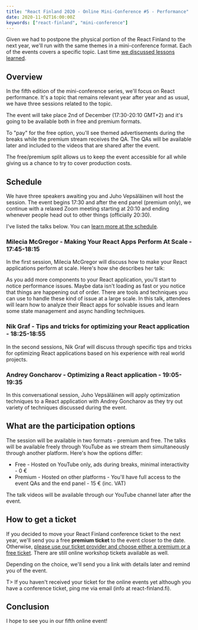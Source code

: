 ```yaml
---
title: "React Finland 2020 - Online Mini-Conference #5 - Performance"
date: 2020-11-02T16:00:00Z
keywords: ["react-finland", "mini-conference"]
---
```


Given we had to postpone the physical portion of the React Finland to the next year, we'll run with the same themes in a mini-conference format. Each of the events covers a specific topic. Last time [we discussed lessons learned](/blog/rf-2020-online-mini-conf-vol-4-recap/).

## Overview

In the fifth edition of the mini-conference series, we'll focus on React performance. It's a topic that remains relevant year after year and as usual, we have three sessions related to the topic.

The event will take place 2nd of December (17:30-20:10 GMT+2) and it's going to be available both in free and premium formats.

To "pay" for the free option, you'll see themed advertisements during the breaks while the premium stream receives the QA. The QAs will be available later and included to the videos that are shared after the event.

The free/premium split allows us to keep the event accessible for all while giving us a chance to try to cover production costs.

## Schedule

We have three speakers awaiting you and Juho Vepsäläinen will host the session. The event begins 17:30 and after the end panel (premium only), we continue with a relaxed Zoom meeting starting at 20:10 and ending whenever people head out to other things (officially 20:30).

I've listed the talks below. You can [learn more at the schedule](/schedule/).

### Milecia McGregor - Making Your React Apps Perform At Scale - 17:45-18:15

In the first session, Milecia McGregor will discuss how to make your React applications perform at scale. Here's how she describes her talk:

As you add more components to your React application, you'll start to notice performance issues. Maybe data isn't loading as fast or you notice that things are happening out of order. There are tools and techniques you can use to handle these kind of issue at a large scale. In this talk, attendees will learn how to analyze their React apps for solvable issues and learn some state management and async handling techniques.

### Nik Graf - Tips and tricks for optimizing your React application - 18:25-18:55

In the second sessions, Nik Graf will discuss through specific tips and tricks for optimizing React applications based on his experience with real world projects.

### Andrey Goncharov - Optimizing a React application - 19:05-19:35

In this conversational session, Juho Vepsäläinen will apply optimization techniques to a React application with Andrey Goncharov as they try out variety of techniques discussed during the event.

## What are the participation options

The session will be available in two formats - premium and free. The talks will be available freely through YouTube as we stream them simultaneously through another platform. Here's how the options differ:

- Free - Hosted on YouTube only, ads during breaks, minimal interactivity - 0 €
- Premium - Hosted on other platforms - You'll have full access to the event QAs and the end panel - 15 € (inc. VAT)

The talk videos will be available through our YouTube channel later after the event.

## How to get a ticket

If you decided to move your React Finland conference ticket to the next year, we'll send you a free **premium ticket** to the event closer to the date. Otherwise, [please use our ticket provider and choose either a premium or a free ticket](https://fienta.com/react-finland-2020?e8677b7f3a2f2d38052763b8d1cd9117). There are still online workshop tickets available as well.

Depending on the choice, we'll send you a link with details later and remind you of the event.

T> If you haven't received your ticket for the online events yet although you have a conference ticket, ping me via email (info at react-finland.fi).

## Conclusion

I hope to see you in our fifth online event!
